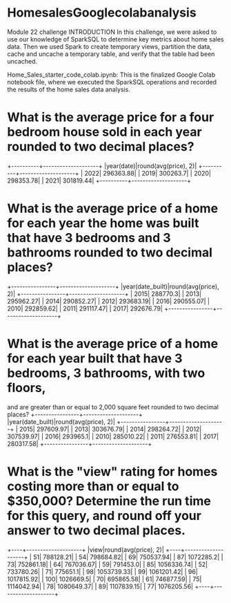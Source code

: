 # HomesalesGooglecolabanalysis
Module 22 challenge 
INTRODUCTION
In this challenge, we were asked to use our knowledge of SparkSQL to determine key metrics about home sales data. Then we used Spark to create temporary views, partition the data, cache and uncache a temporary table, and verify that the table had been uncached.

Home_Sales_starter_code_colab.ipynb: This is the finalized Google Colab notebook file, where we executed the SparkSQL operations and recorded the results of the home sales data analysis.
#  What is the average price for a four bedroom house sold in each year rounded to two decimal places?
+----------+--------------------+
|year(date)|round(avg(price), 2)|
+----------+--------------------+
|      2022|           296363.88|
|      2019|            300263.7|
|      2020|           298353.78|
|      2021|           301819.44|
+----------+--------------------+
# What is the average price of a home for each year the home was built that have 3 bedrooms and 3 bathrooms rounded to two decimal places?
+----------------+--------------------+
|year(date_built)|round(avg(price), 2)|
+----------------+--------------------+
|            2015|            288770.3|
|            2013|           295962.27|
|            2014|           290852.27|
|            2012|           293683.19|
|            2016|           290555.07|
|            2010|           292859.62|
|            2011|           291117.47|
|            2017|           292676.79|
+----------------+--------------------+
# What is the average price of a home for each year built that have 3 bedrooms, 3 bathrooms, with two floors,
and are greater than or equal to 2,000 square feet rounded to two decimal places?
+----------------+--------------------+
|year(date_built)|round(avg(price), 2)|
+----------------+--------------------+
|            2015|           297609.97|
|            2013|           303676.79|
|            2014|           298264.72|
|            2012|           307539.97|
|            2016|            293965.1|
|            2010|           285010.22|
|            2011|           276553.81|
|            2017|           280317.58|
+----------------+--------------------+
# What is the "view" rating for homes costing more than or equal to $350,000? Determine the run time for this query, and round off your answer to two decimal places.
+----+--------------------+
|view|round(avg(price), 2)|
+----+--------------------+
|  51|           788128.21|
|  54|           798684.82|
|  69|           750537.94|
|  87|           1072285.2|
|  73|           752861.18|
|  64|           767036.67|
|  59|            791453.0|
|  85|          1056336.74|
|  52|           733780.26|
|  71|            775651.1|
|  98|          1053739.33|
|  99|          1061201.42|
|  96|          1017815.92|
| 100|           1026669.5|
|  70|           695865.58|
|  61|           746877.59|
|  75|          1114042.94|
|  78|          1080649.37|
|  89|          1107839.15|
|  77|          1076205.56|
+----+--------------------+




